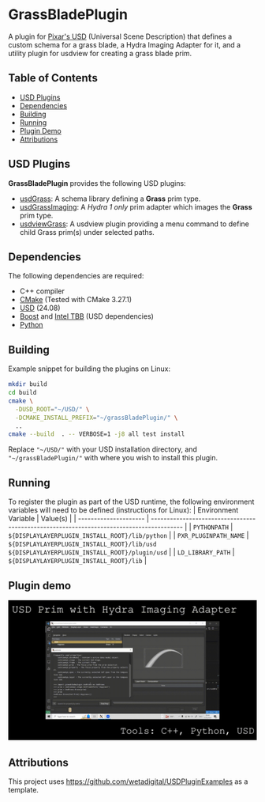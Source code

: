 # GrassBladePlugin

A plugin for [Pixar's USD](https://github.com/PixarAnimationStudios/USD) (Universal Scene Description) that defines a custom schema for a grass blade, a Hydra Imaging Adapter for it, and a utility plugin for usdview for creating a grass blade prim.

## Table of Contents

- [USD Plugins](#usd-plugins)
- [Dependencies](#dependencies)
- [Building](#building)
- [Running](#running)
- [Plugin Demo](#plugin-demo)
- [Attributions](#attributions)

## USD Plugins

**GrassBladePlugin** provides the following USD plugins:
- [usdGrass](./src/usdGrass): A schema library defining a **Grass** prim type.
- [usdGrassImaging](./src/usdGrassImaging): A *Hydra 1 only* prim adapter which images the **Grass** prim type.
- [usdviewGrass](./src/usdviewGrass): A usdview plugin providing a menu command to define child Grass prim(s) under selected paths.

## Dependencies

The following dependencies are required:
- C++ compiler
- [CMake](https://cmake.org/documentation/) (Tested with CMake 3.27.1)
- [USD](https://github.com/pixaranimationstudios/USD) (24.08)
- [Boost](https://boost.org) and [Intel TBB](https://www.threadingbuildingblocks.org/) (USD dependencies)
- [Python](https://www.python.org/)

## Building

Example snippet for building the plugins on Linux:
```bash
mkdir build
cd build
cmake \
  -DUSD_ROOT="~/USD/" \
  -DCMAKE_INSTALL_PREFIX="~/grassBladePlugin/" \
  ..
cmake --build  . -- VERBOSE=1 -j8 all test install
```

Replace `"~/USD/"` with your USD installation directory, and `"~/grassBladePlugin/"` with where you wish to install this plugin.

## Running

To register the plugin as part of the USD runtime, the following environment variables will need
to be defined (instructions for Linux):
| Environment Variable  | Value(s)                                                                                 |
| --------------------- | ---------------------------------------------------------------------------------------- |
| `PYTHONPATH`          | `${DISPLAYLAYERPLUGIN_INSTALL_ROOT}/lib/python`                                           |
| `PXR_PLUGINPATH_NAME` | `${DISPLAYLAYERPLUGIN_INSTALL_ROOT}/lib/usd`<br/>`${DISPLAYLAYERPLUGIN_INSTALL_ROOT}/plugin/usd` |
| `LD_LIBRARY_PATH`     | `${DISPLAYLAYERPLUGIN_INSTALL_ROOT}/lib`                                                  |

## Plugin demo
![GrassBladePlugin demo in usdview](./images/grassbladepluginDemo.gif)

## Attributions
This project uses https://github.com/wetadigital/USDPluginExamples as a template.